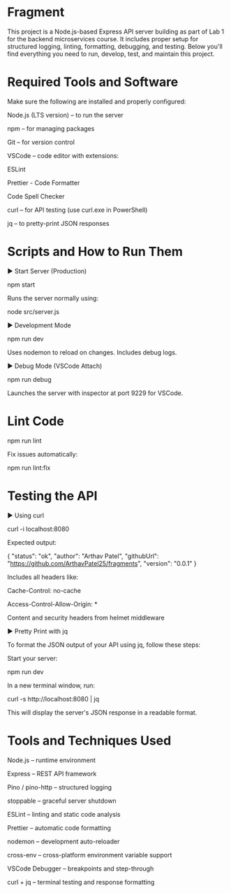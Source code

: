 # Fragment

This project is a Node.js-based Express API server building as part of Lab 1 for the backend microservices course. It includes proper setup for structured logging, linting, formatting, debugging, and testing. Below you'll find everything you need to run, develop, test, and maintain this project.

# Required Tools and Software
Make sure the following are installed and properly configured:

Node.js (LTS version) – to run the server

npm – for managing packages

Git – for version control

VSCode – code editor with extensions:

ESLint

Prettier - Code Formatter

Code Spell Checker

curl – for API testing (use curl.exe in PowerShell)

jq – to pretty-print JSON responses

# Scripts and How to Run Them

▶ Start Server (Production)

npm start

Runs the server normally using:

node src/server.js

▶ Development Mode

npm run dev

Uses nodemon to reload on changes. Includes debug logs.

▶ Debug Mode (VSCode Attach)

npm run debug

Launches the server with inspector at port 9229 for VSCode.

# Lint Code

npm run lint

Fix issues automatically:

npm run lint:fix

# Testing the API

▶ Using curl

curl -i localhost:8080

Expected output:

{
  "status": "ok",
  "author": "Arthav Patel",
  "githubUrl": "https://github.com/ArthavPatel25/fragments",
  "version": "0.0.1"
}

Includes all headers like:

Cache-Control: no-cache

Access-Control-Allow-Origin: *

Content and security headers from helmet middleware

▶ Pretty Print with jq

To format the JSON output of your API using jq, follow these steps:

Start your server:

npm run dev

In a new terminal window, run:

curl -s http://localhost:8080 | jq

This will display the server's JSON response in a readable format.

# Tools and Techniques Used

Node.js – runtime environment

Express – REST API framework

Pino / pino-http – structured logging

stoppable – graceful server shutdown

ESLint – linting and static code analysis

Prettier – automatic code formatting

nodemon – development auto-reloader

cross-env – cross-platform environment variable support

VSCode Debugger – breakpoints and step-through

curl + jq – terminal testing and response formatting

